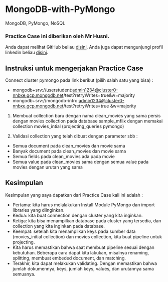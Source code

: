 # MongoDB-with-PyMongo
MongoDB, PyMongo, NoSQL
### Practice Case ini diberikan oleh Mr Husni.
Anda dapat melihat GitHub beliau  [disini](https://github.com/husnirama).
Anda juga dapat mengunjungi profil linkedin beliau [disini](https://www.linkedin.com/in/husni-ramanda-0b3521108).

## Instruksi untuk mengerjakan Practice Case
Connect cluster pymongo pada link berikut (pilih salah satu yang bisa) :
*   mongodb+srv://userstudent:admin1234@cluster0-nnbxe.gcp.mongodb.net/test?retryWrites=true&w=majority
*   mongodb+srv://mongodb-intro:admin1234@cluster0-nnbxe.gcp.mongodb.net/test?retryWrites=true
&w=majority

1. Membuat collection baru dengan nama clean_movies yang sama persis dengan movies collection
pada database sample_mflix dengan memakai collection movies_intial (projecting_queries pymongo)

2. Validasi collection yang telah dibuat dengan parameter sbb :
*   Semua document pada clean_movies dan movie sama
*   Banyak document pada clean_movies dan movie sama
*   Semua fields pada clean_movies ada pada movie
*   Semua value pada clean_movies sama dengan semua value pada movies dengan urutan yang sama

## Kesimpulan
Kesimpulan yang saya dapatkan dari Practice Case kali ini adalah :


*   Pertama: kita harus melalakukan Install Module PyMongo dan import libraries yang diinginkan.
*   Kedua: kita buat connection dengan cluster yang kita inginkan. 
*   Ketiga: kita bisa menampilkan database pada cluster yang tersedia, dan collection yang kita inginkan pada database. 
*   Keempat: setelah kita menampilkan keys pada sumber data (movies_initial collection) dan movies collection, kita buat pipeline untuk projecting. 
*   Kita harus memastikan bahwa saat membuat pipeline sesuai dengan kebutuhan. Beberapa cara dapat kita lakukan, misalnya renaming, splitting, membuat embeded document, dan matching. 
*   Terakhir, kita dapat melakukan validating. Dengan memastikan bahwa jumlah dokumennya, keys, jumlah keys, values, dan urutannya sama semuanya. 

